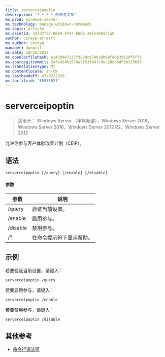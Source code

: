 ```yaml
---
title: serverceipoptin
description: '* * * * 的参考文章'
ms.prod: windows-server
ms.technology: manage-windows-commands
ms.topic: article
ms.assetid: 3d7d7fa7-0689-4797-b802-36fe260d21a0
author: coreyp-at-msft
ms.author: coreyp
manager: dongill
ms.date: 10/16/2017
ms.openlocfilehash: e2430907237fd82dc6788c8b68f4de35629f5f35
ms.sourcegitcommit: 2afed2461574a3f53f84fc9ec28d86df3b335685
ms.translationtype: MT
ms.contentlocale: zh-CN
ms.lasthandoff: 07/02/2020
ms.locfileid: "85935921"
---
```

# <a name="serverceipoptin"></a>serverceipoptin

> 适用于： Windows Server （半年频道），Windows Server 2019，Windows Server 2016，Windows Server 2012 R2，Windows Server 2012

允许你参与客户体验改善计划（CEIP）。
## <a name="syntax"></a>语法
```
serverceipoptin [/query] [/enable] [/disable]
```
#### <a name="parameters"></a>参数
|参数|说明|
|-------|--------|
|/query|验证当前设置。|
|/enable|启用参与。|
|/disable|禁用参与。|
|/?|在命令提示符下显示帮助。|
## <a name="examples"></a>示例
若要验证当前设置，请键入：
```
serverceipoptin /query
```
若要启用参与，请键入：
```
serverceipoptin /enable
```
若要禁用参与，请键入：
```
serverceipoptin /disable
```
## <a name="additional-references"></a>其他参考
- [命令行语法项](command-line-syntax-key.md)

